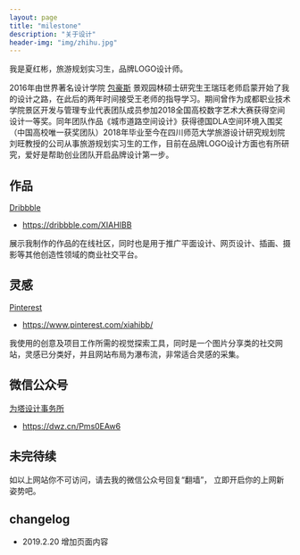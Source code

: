 ```yaml
---
layout: page
title: "milestone"
description: "关于设计"
header-img: "img/zhihu.jpg"
---
```


我是夏红彬，旅游规划实习生，品牌LOGO设计师。

2016年由世界著名设计学院 [包豪斯](https://dwz.cn/AXyo8pVi) 景观园林硕士研究生王瑞珏老师启蒙开始了我的设计之路，在此后的两年时间接受王老师的指导学习。期间曾作为成都职业技术学院景区开发与管理专业代表团队成员参加2018全国高校数字艺术大赛获得空间设计一等奖。同年团队作品《城市道路空间设计》获得德国DLA空间环境入围奖（中国高校唯一获奖团队）2018年毕业至今在四川师范大学旅游设计研究规划院刘旺教授的公司从事旅游规划实习生的工作，目前在品牌LOGO设计方面也有所研究，爱好是帮助创业团队开启品牌设计第一步。

## 作品

[Dribbble](https://dribbble.com/XIAHIBB)
- https://dribbble.com/XIAHIBB

展示我制作的作品的在线社区，同时也是用于推广平面设计、网页设计、插画、摄影等其他创造性领域的商业社交平台。

## 灵感

[Pinterest](https://www.pinterest.com/xiahibb/)
- https://www.pinterest.com/xiahibb/

我使用的创意及项目工作所需的视觉探索工具，同时是一个图片分享类的社交网站，灵感已分类好，并且网站布局为瀑布流，非常适合灵感的采集。

## 微信公众号

[为塔设计事务所](https://dwz.cn/Pms0EAw6)
- https://dwz.cn/Pms0EAw6


## 未完待续

如以上网站你不可访问，请去我的微信公众号回复“翻墙”， 立即开启你的上网新姿势吧。


## changelog

- 2019.2.20 增加页面内容






